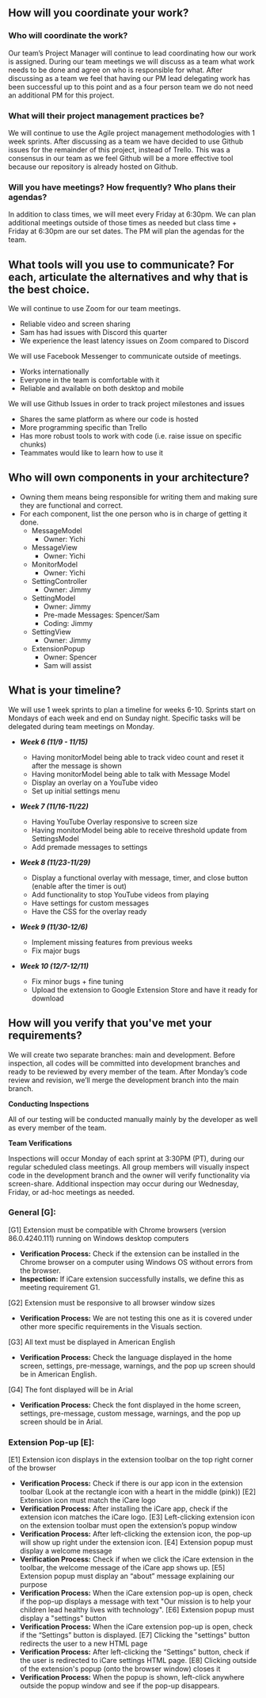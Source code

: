 ## How will you coordinate your work?
### Who will coordinate the work? 
Our team’s Project Manager will continue to lead coordinating how our work is assigned. During our team meetings we will discuss as a team what work needs to be done and agree on who is responsible for what. After discussing as a team we feel that having our PM lead delegating work has been successful up to this point and as a four person team we do not need an additional PM for this project.
### What will their project management practices be?
We will continue to use the Agile project management methodologies with 1 week sprints. After discussing as a team we have decided to use Github issues for the remainder of this project, instead of Trello. This was a consensus in our team as we feel Github will be a more effective tool because our repository is already hosted on Github.
### Will you have meetings? How frequently? Who plans their agendas?
In addition to class times, we will meet every Friday at 6:30pm. We can plan additional meetings outside of those times as needed but class time + Friday at 6:30pm are our set dates. The PM will plan the agendas for the team.

## What tools will you use to communicate? For each, articulate the alternatives and why that is the best choice.
We will continue to use Zoom for our team meetings.
- Reliable video and screen sharing
- Sam has had issues with Discord this quarter
- We experience the least latency issues on Zoom compared to Discord

We will use Facebook Messenger to communicate outside of meetings.
- Works internationally
- Everyone in the team is comfortable with it
- Reliable and available on both desktop and mobile

We will use Github Issues in order to track project milestones and issues
- Shares the same platform as where our code is hosted
- More programming specific than Trello
- Has more robust tools to work with code (i.e. raise issue on specific chunks)
- Teammates would like to learn how to use it

## Who will own components in your architecture?
- Owning them means being responsible for writing them and making sure they are functional and correct.
- For each component, list the one person who is in charge of getting it done.
    - MessageModel
        - Owner: Yichi
    - MessageView
        - Owner: Yichi
    - MonitorModel
        - Owner: Yichi
    - SettingController
        - Owner: Jimmy
    - SettingModel
        - Owner: Jimmy
        - Pre-made Messages: Spencer/Sam
        - Coding: Jimmy
    - SettingView
        - Owner: Jimmy
    - ExtensionPopup
        - Owner: Spencer
        - Sam will assist

## What is your timeline?
We will use 1 week sprints to plan a timeline for weeks 6-10. Sprints start on Mondays of each week and end on Sunday night. Specific tasks will be delegated during team meetings on Monday.
- ***Week 6 (11/9 - 11/15)***
    - Having monitorModel being able to track video count and reset it after the message is shown
    - Having monitorModel being able to talk with Message Model 
    - Display an overlay on a YouTube video
    - Set up initial settings menu
    
- ***Week 7 (11/16-11/22)***
    - Having YouTube Overlay responsive to screen size 
    - Having monitorModel being able to receive threshold update from SettingsModel
    - Add premade messages to settings
    
- ***Week 8 (11/23-11/29)***
    - Display a functional overlay with message, timer, and close button (enable after the timer is out) 
    - Add functionality to stop YouTube videos from playing
    - Have settings for custom messages
    - Have the CSS for the overlay ready
    
- ***Week 9 (11/30-12/6)***
    - Implement missing features from previous weeks
    - Fix major bugs
    
- ***Week 10 (12/7-12/11)***
    - Fix minor bugs + fine tuning
    - Upload the extension to Google Extension Store and have it ready for download

## How will you verify that you've met your requirements?
We will create two separate branches: main and development. Before inspection, all codes will be committed into development branches and ready to be reviewed by every member of the team. After Monday’s code review and revision, we’ll merge the development branch into the main branch.

**Conducting Inspections**

All of our testing will be conducted manually mainly by the developer as well as every member of the team.

**Team Verifications**

Inspections will occur Monday of each sprint at 3:30PM (PT), during our regular scheduled class meetings. All group members will visually inspect code in the development branch and the owner will verify functionality via screen-share. Additional inspection may occur during our Wednesday, Friday, or ad-hoc meetings as needed.

### General [G]:
[G1] Extension must be compatible with Chrome browsers (version 86.0.4240.111) running on Windows desktop computers
- **Verification Process:** Check if the extension can be installed in the Chrome browser on a computer using Windows OS without errors from the browser. 
- **Inspection:** If iCare extension successfully installs, we define this as meeting requirement G1.
    
[G2] Extension must be responsive to all browser window sizes
- **Verification Process:** We are not testing this one as it is covered under other more specific requirements in the Visuals section.
    
[G3] All text must be displayed in American English
- **Verification Process:** Check the language displayed in the home screen, settings, pre-message, warnings, and the pop up screen should be in American English.
    
[G4] The font displayed will be in Arial
- **Verification Process:** Check the font displayed in the home screen, settings, pre-message, custom message, warnings, and the pop up screen should be in Arial.

### Extension Pop-up [E]:
[E1] Extension icon displays in the extension toolbar on the top right corner of the browser
- **Verification Process:** Check if there is our app icon in the extension toolbar (Look at the rectangle icon with a heart in the middle (pink))
[E2] Extension icon must match the iCare logo
- **Verification Process:** After installing the iCare app, check if the extension icon matches the iCare logo.
[E3] Left-clicking extension icon on the extension toolbar must open the extension’s popup window
- **Verification Process:** After left-clicking the extension icon, the pop-up will show up right under the extension icon. 
[E4] Extension popup must display a welcome message
- **Verification Process:** Check if when we click the iCare extension in the toolbar, the welcome message of the iCare app shows up.
[E5] Extension popup must display an “about” message explaining our purpose
- **Verification Process:** When the iCare extension pop-up is open, check if the pop-up displays a message with text "Our mission is to help your children lead healthy lives with technology".
[E6] Extension popup must display a "settings" button
- **Verification Process:** When the iCare extension pop-up is open, check if the “Settings” button is displayed.
[E7] Clicking the "settings" button redirects the user to a new HTML page
- **Verification Process:** After left-clicking the “Settings” button, check if the user is redirected to iCare settings HTML page. 
[E8] Clicking outside of the extension's popup (onto the browser window) closes it
- **Verification Process:** When the popup is shown, left-click anywhere outside the popup window and see if the pop-up disappears. 
